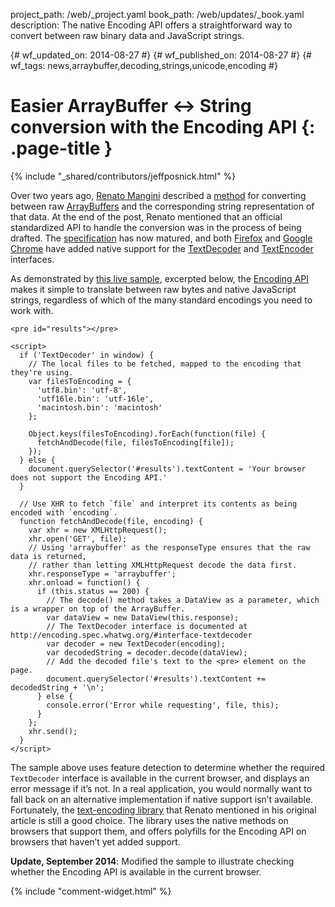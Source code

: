 project_path: /web/_project.yaml
book_path: /web/updates/_book.yaml
description: The native Encoding API offers a straightforward way to convert between raw binary data and JavaScript strings.

{# wf_updated_on: 2014-08-27 #}
{# wf_published_on: 2014-08-27 #}
{# wf_tags: news,arraybuffer,decoding,strings,unicode,encoding #}

# Easier ArrayBuffer <-> String conversion with the Encoding API {: .page-title }

{% include "_shared/contributors/jeffposnick.html" %}


Over two years ago, [Renato Mangini](http://www.html5rocks.com/en/profiles/#renatomangini) described a [method](http://updates.html5rocks.com/2012/06/How-to-convert-ArrayBuffer-to-and-from-String) for converting between raw [ArrayBuffers](https://developer.mozilla.org/en-US/docs/Web/API/ArrayBuffer) and the corresponding string representation of that data. At the end of the post, Renato mentioned that an official standardized API to handle the conversion was in the process of being drafted. The [specification](http://encoding.spec.whatwg.org/) has now matured, and both [Firefox](https://developer.mozilla.org/en-US/Firefox/Releases/18) and [Google Chrome](http://www.chromestatus.com/feature/5714368087982080) have added native support for the [TextDecoder](http://encoding.spec.whatwg.org/#interface-textdecoder) and [TextEncoder](http://encoding.spec.whatwg.org/#interface-textencoder) interfaces.

As demonstrated by [this live sample](https://googlechrome.github.io/samples/encoding-api/index.html), excerpted below, the [Encoding API](http://encoding.spec.whatwg.org/) makes it simple to translate between raw bytes and native JavaScript strings, regardless of which of the many standard encodings you need to work with.


    <pre id="results"></pre>
    
    <script>
      if ('TextDecoder' in window) {
        // The local files to be fetched, mapped to the encoding that they're using.
        var filesToEncoding = {
          'utf8.bin': 'utf-8',
          'utf16le.bin': 'utf-16le',
          'macintosh.bin': 'macintosh'
        };
    
        Object.keys(filesToEncoding).forEach(function(file) {
          fetchAndDecode(file, filesToEncoding[file]);
        });
      } else {
        document.querySelector('#results').textContent = 'Your browser does not support the Encoding API.'
      }
    
      // Use XHR to fetch `file` and interpret its contents as being encoded with `encoding`.
      function fetchAndDecode(file, encoding) {
        var xhr = new XMLHttpRequest();
        xhr.open('GET', file);
        // Using 'arraybuffer' as the responseType ensures that the raw data is returned,
        // rather than letting XMLHttpRequest decode the data first.
        xhr.responseType = 'arraybuffer';
        xhr.onload = function() {
          if (this.status == 200) {
            // The decode() method takes a DataView as a parameter, which is a wrapper on top of the ArrayBuffer.
            var dataView = new DataView(this.response);
            // The TextDecoder interface is documented at http://encoding.spec.whatwg.org/#interface-textdecoder
            var decoder = new TextDecoder(encoding);
            var decodedString = decoder.decode(dataView);
            // Add the decoded file's text to the <pre> element on the page.
            document.querySelector('#results').textContent += decodedString + '\n';
          } else {
            console.error('Error while requesting', file, this);
          }
        };
        xhr.send();
      }
    </script>
    

The sample above uses feature detection to determine whether the required `TextDecoder` interface is available in the current browser, and displays an error message if it’s not. In a real application, you would normally want to fall back on an alternative implementation if native support isn’t available. Fortunately, the [text-encoding library](https://github.com/inexorabletash/text-encoding) that Renato mentioned in his original article is still a good choice. The library uses the native methods on browsers that support them, and offers polyfills for the Encoding API on browsers that haven’t yet added support.

**Update, September 2014**: Modified the sample to illustrate checking whether the Encoding API is available in the current browser.


{% include "comment-widget.html" %}

